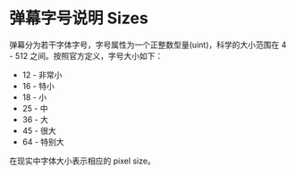 # 弹幕字号说明 Sizes
弹幕分为若干字体字号，字号属性为一个正整数型量(uint)，科学的大小范围在 4 - 512 之间。按照官方定义，字号大小如下：
* 12 - 非常小
* 16 - 特小
* 18 - 小
* 25 - 中
* 36 - 大
* 45 - 很大
* 64 - 特别大

在现实中字体大小表示相应的 pixel size。
